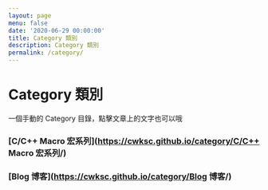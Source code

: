 ```yaml
---
layout: page
menu: false
date: '2020-06-29 00:00:00'
title: Category 類別
description: Category 類別
permalink: /category/
---
```


# Category 類別

一個手動的 Category 目錄，點擊文章上的文字也可以哦

### [C/C++ Macro 宏系列](https://cwksc.github.io/category/C/C++ Macro 宏系列/)

### [Blog 博客](https://cwksc.github.io/category/Blog 博客/)